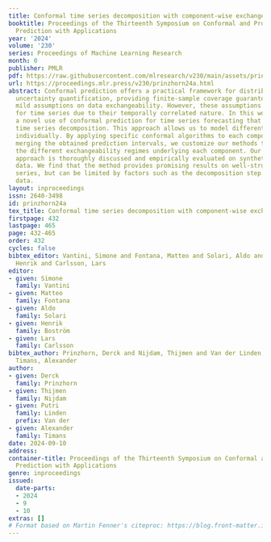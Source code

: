 ```yaml
---
title: Conformal time series decomposition with component-wise exchangeability
booktitle: Proceedings of the Thirteenth Symposium on Conformal and Probabilistic
  Prediction with Applications
year: '2024'
volume: '230'
series: Proceedings of Machine Learning Research
month: 0
publisher: PMLR
pdf: https://raw.githubusercontent.com/mlresearch/v230/main/assets/prinzhorn24a/prinzhorn24a.pdf
url: https://proceedings.mlr.press/v230/prinzhorn24a.html
abstract: Conformal prediction offers a practical framework for distribution-free
  uncertainty quantification, providing finite-sample coverage guarantees under relatively
  mild assumptions on data exchangeability. However, these assumptions cease to hold
  for time series due to their temporally correlated nature. In this work, we present
  a novel use of conformal prediction for time series forecasting that incorporates
  time series decomposition. This approach allows us to model different temporal components
  individually. By applying specific conformal algorithms to each component and then
  merging the obtained prediction intervals, we customize our methods to account for
  the different exchangeability regimes underlying each component. Our decomposition-based
  approach is thoroughly discussed and empirically evaluated on synthetic and real-world
  data. We find that the method provides promising results on well-structured time
  series, but can be limited by factors such as the decomposition step for more complex
  data.
layout: inproceedings
issn: 2640-3498
id: prinzhorn24a
tex_title: Conformal time series decomposition with component-wise exchangeability
firstpage: 432
lastpage: 465
page: 432-465
order: 432
cycles: false
bibtex_editor: Vantini, Simone and Fontana, Matteo and Solari, Aldo and Bostr\"{o}m,
  Henrik and Carlsson, Lars
editor:
- given: Simone
  family: Vantini
- given: Matteo
  family: Fontana
- given: Aldo
  family: Solari
- given: Henrik
  family: Boström
- given: Lars
  family: Carlsson
bibtex_author: Prinzhorn, Derck and Nijdam, Thijmen and Van der Linden, Putri and
  Timans, Alexander
author:
- given: Derck
  family: Prinzhorn
- given: Thijmen
  family: Nijdam
- given: Putri
  family: Linden
  prefix: Van der
- given: Alexander
  family: Timans
date: 2024-09-10
address:
container-title: Proceedings of the Thirteenth Symposium on Conformal and Probabilistic
  Prediction with Applications
genre: inproceedings
issued:
  date-parts:
  - 2024
  - 9
  - 10
extras: []
# Format based on Martin Fenner's citeproc: https://blog.front-matter.io/posts/citeproc-yaml-for-bibliographies/
---
```


